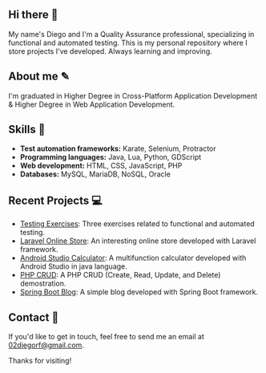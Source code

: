 ## Hi there 👋

My name's Diego and I'm a Quality Assurance professional, specializing in functional and automated testing. This is my personal repository where I store projects I've developed. Always learning and improving.

## About me ✎

I'm graduated in Higher Degree in Cross-Platform Application Development & Higher Degree in Web Application Development.

## Skills 🔧

- **Test automation frameworks:** Karate, Selenium, Protractor
- **Programming languages:** Java, Lua, Python, GDScript
- **Web development:** HTML, CSS, JavaScript, PHP
- **Databases:** MySQL, MariaDB, NoSQL, Oracle

## Recent Projects 💻

- [Testing Exercises](https://github.com/DiegR02/TestingEjercicios/tree/main): Three exercises related to functional and automated testing.
- [Laravel Online Store](https://github.com/DiegR02/LaravelPHP_OnlineStore): An interesting online store developed with Laravel framework.
- [Android Studio Calculator](https://github.com/DiegR02/JavaAndroidStudio_Calculator): A multifunction calculator developed with Android Studio in java language.
- [PHP CRUD](https://github.com/DiegR02/PHP_CRUD): A PHP CRUD (Create, Read, Update, and Delete) demostration.
- [Spring Boot Blog](https://github.com/DiegR02/JavaSpring_Blog): A simple blog developed with Spring Boot framework.

## Contact 📱

If you'd like to get in touch, feel free to send me an email at [02diegorf@gmail.com](mailto:02diegorf@gmail.com).

Thanks for visiting!
